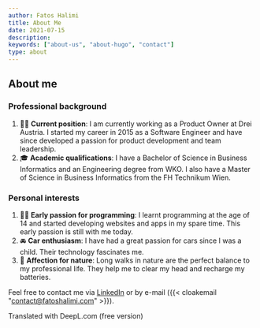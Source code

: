 ```yaml
---
author: Fatos Halimi
title: About Me
date: 2021-07-15
description:
keywords: ["about-us", "about-hugo", "contact"]
type: about
---
```


## About me

### Professional background

1. 👨‍💻 **Current position**: I am currently working as a Product Owner at Drei Austria. I started my career in 2015 as a Software Engineer and have since developed a passion for product development and team leadership.
2. 🎓 **Academic qualifications**: I have a Bachelor of Science in Business Informatics and an Engineering degree from WKO. I also have a Master of Science in Business Informatics from the FH Technikum Wien.

### Personal interests

1. 👦🏼 **Early passion for programming**: I learnt programming at the age of 14 and started developing websites and apps in my spare time. This early passion is still with me today.
2. 🚘 **Car enthusiasm**: I have had a great passion for cars since I was a child. Their technology fascinates me.
3. 🌳 **Affection for nature**: Long walks in nature are the perfect balance to my professional life. They help me to clear my head and recharge my batteries.

Feel free to contact me via [LinkedIn][1] or by e-mail ({{< cloakemail "contact@fatoshalimi.com" >}}).

[1]: https://www.linkedin.com/in/fatos-halimi/

Translated with DeepL.com (free version)
